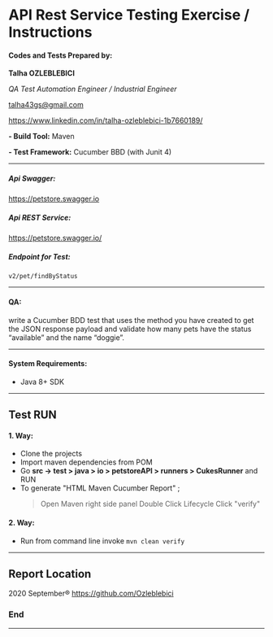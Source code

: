 # API Rest Service Testing Exercise / Instructions

#### Codes and Tests Prepared by:
**Talha OZLEBLEBICI**

*QA Test Automation Engineer / Industrial Engineer*

talha43gs@gmail.com

https://www.linkedin.com/in/talha-ozleblebici-1b7660189/


**- Build Tool:** Maven

**- Test Framework:** Cucumber BBD (with Junit 4)


------------
##### Api Swagger: 
https://petstore.swagger.io

##### Api REST Service: 
https://petstore.swagger.io/

##### Endpoint for Test: 
`v2/pet/findByStatus`

------------
#### QA: 
write a Cucumber BDD test that uses the method you have created to get 
the JSON response payload and validate how many pets have the status 
“available” and the name “doggie”.

------------
#### System Requirements: 
- Java 8+ SDK

------------
## Test RUN
#### 1. Way:
 - Clone the projects
 - Import maven dependencies from POM
 - Go **src -> test > java > io >  petstoreAPI > runners > CukesRunner** and RUN
 - To generate "HTML Maven Cucumber Report" ; 
    > Open Maven right side panel
    > Double Click Lifecycle
    > Click "verify"
                                                  
#### 2. Way:
 - Run from command line invoke `mvn clean verify` 

------------
## Report Location




 
 
 
 

2020 September&reg;
https://github.com/Ozleblebici


### End

------------



